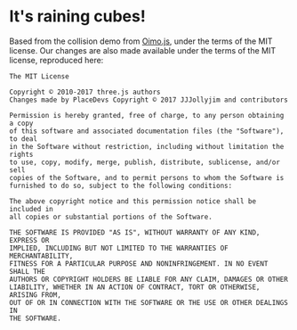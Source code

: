 # It's raining cubes!

Based from the collision demo from [Oimo.js](https://github.com/lo-th/Oimo.js), under the terms of the MIT license. Our changes are also made available under the terms of the MIT license, reproduced here:
    
    The MIT License

    Copyright © 2010-2017 three.js authors
    Changes made by PlaceDevs Copyright © 2017 JJJollyjim and contributors
    
    Permission is hereby granted, free of charge, to any person obtaining a copy
    of this software and associated documentation files (the "Software"), to deal
    in the Software without restriction, including without limitation the rights
    to use, copy, modify, merge, publish, distribute, sublicense, and/or sell
    copies of the Software, and to permit persons to whom the Software is
    furnished to do so, subject to the following conditions:
    
    The above copyright notice and this permission notice shall be included in
    all copies or substantial portions of the Software.
    
    THE SOFTWARE IS PROVIDED "AS IS", WITHOUT WARRANTY OF ANY KIND, EXPRESS OR
    IMPLIED, INCLUDING BUT NOT LIMITED TO THE WARRANTIES OF MERCHANTABILITY,
    FITNESS FOR A PARTICULAR PURPOSE AND NONINFRINGEMENT. IN NO EVENT SHALL THE
    AUTHORS OR COPYRIGHT HOLDERS BE LIABLE FOR ANY CLAIM, DAMAGES OR OTHER
    LIABILITY, WHETHER IN AN ACTION OF CONTRACT, TORT OR OTHERWISE, ARISING FROM,
    OUT OF OR IN CONNECTION WITH THE SOFTWARE OR THE USE OR OTHER DEALINGS IN
    THE SOFTWARE.
